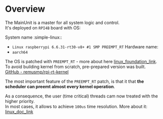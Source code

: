 # Overview

The MainUnit is a master for all system logic and control.  
It's deployed on `RPI4B` board with OS:  

System name :simple-linux::  
- `Linux raspberrypi 6.6.31-rt30-v8+ #1 SMP PREEMPT_RT`
Hardware name:  
- `aarch64`

The OS is patched with `PREEMPT_RT` - more about here [linux_foundation_link](https://wiki.linuxfoundation.org/realtime/start#documentation).  
To avoid building kernel from scratch, pre-prepared version was built. [GitHub - remusmp/rpi-rt-kernel](https://github.com/remusmp/rpi-rt-kernel)

The most important feature of the `PREEMPT_RT` patch, is that it that **the scheduler can preemt almost every kernel operation**.  

As a consequence, the user (time critical) threads cam now treated with the higher priority.  
In most cases, it allows to achieve `100us` time resolution. More about it: [linux_doc_link](https://docs.kernel.org/next/core-api/real-time/theory.html)
